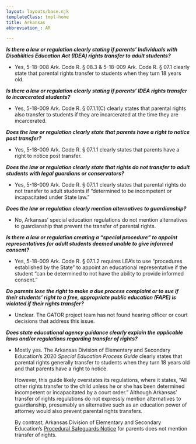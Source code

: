 ```yaml
---
layout: layouts/base.njk
templateClass: tmpl-home
title: Arkansas
abbreviation_: AR

---
```

**_Is there a law or regulation clearly stating if parents’ Individuals with Disabilities Education Act (IDEA) rights transfer to adult students?_**

* Yes, 5-18-008 Ark. Code R. § 08.3 & 5-18-009 Ark. Code R. § 07.1 clearly state that parental rights transfer to students when they turn 18 years old.

**_Is there a law or regulation clearly stating if parents’ IDEA rights transfer to incarcerated students?_**

* Yes, 5-18-009 Ark. Code R. § 07.1.1(C) clearly states that parental rights also transfer to students if they are incarcerated at the time they are incarcerated.

**_Does the law or regulation clearly state that parents have a right to notice post transfer?_**

* Yes, 5-18-009 Ark. Code R. § 07.1.1 clearly states that parents have a right to notice post transfer.

**_Does the law or regulation clearly state that rights do not transfer to adult students with legal guardians or conservators?_**

* Yes, 5-18-009 Ark. Code R. § 07.1.1 clearly states that parental rights do not transfer to adult students if “determined to be incompetent or incapacitated under State law.”

**_Does the law or regulation clearly mention alternatives to guardianship?_**

* No, Arkansas’ special education regulations do not mention alternatives to guardianship that prevent the transfer of parental rights.

**_Is there a law or regulation creating a “special procedure” to appoint representatives for adult students deemed unable to give informed consent?_**

* Yes, 5-18-009 Ark. Code R. § 07.1.2 requires LEA’s to use “procedures established by the State” to appoint an educational representative if the student “can be determined to not have the ability to provide informed consent.”

**_Do parents lose the right to make a due process complaint or to sue if their students’ right to a free, appropriate public education (FAPE) is violated if their rights transfer?_**

* Unclear. The GATOR project team has not found hearing officer or court decisions that address this issue.

**_Does state educational agency guidance clearly explain the applicable laws and/or regulations regarding transfer of rights?_**

* Mostly yes. The Arkansas Division of Elementary and Secondary Education’s 2020 _Special Education Process Guide_ clearly states that parental rights generally transfer to students when they turn 18 years old and that parents have a right to notice.

  However, this guide likely overstates its regulations, where it states, “All other rights transfer to the child unless he or she has been determined incompetent or incapacitated by a court order.” Although Arkansas’ transfer of rights regulations do not expressly mention alternatives to guardianship, presumably an alternative such as an education power of attorney would also prevent parental rights transfers.

  By contrast, Arkansas Division of Elementary and Secondary Education’s [Procedural Safeguards Notice](http://dese.ade.arkansas.gov/divisions/learning-services/special-education/policy-regulations/your-rights-under-idea) for parents does not mention transfer of rights.